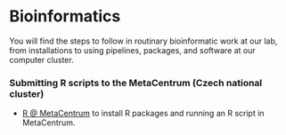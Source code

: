 # Bioinformatics
You will find the steps to follow in routinary bioinformatic work at our lab, from installations to using pipelines, packages, and software at our computer cluster.

### Submitting R scripts to the MetaCentrum (Czech national cluster)

- [R @ MetaCentrum](https://github.com/pavelm14/lab_miscellaneous/blob/main/Rpackages/README.md) to install R packages and running an R script in MetaCentrum.
